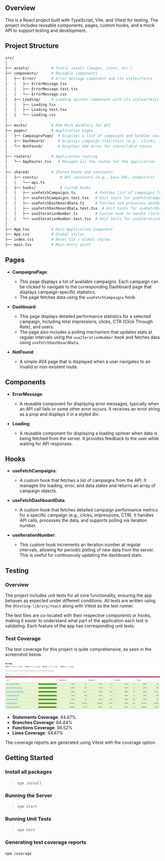 ## Overview

This is a React project built with TypeScript, Vite, and Vitest for testing. The project includes reusable components, pages, custom hooks, and a mock API to support testing and development.

## Project Structure

```bash
src/
│
├── assets/          # Static assets (images, icons, etc.)
├── components/      # Reusable components
│   ├── Error/       # Error message component and its styles/tests
│   │   ├── ErrorMessage.tsx
│   │   ├── ErrorMessage.test.tsx
│   │   └── ErrorMessage.css
│   ├── Loading/     # Loading spinner component with its styles/tests
│   │   ├── Loading.tsx
│   │   ├── Loading.test.tsx
│   │   └── Loading.css
│
├── mocks/           # MSW Mock Handlers for API
├── pages/           # Application pages
│   ├── CampaignsPage/  # Displays a list of campaigns and handles navigation to Dashboard
│   ├── Dashboard/      # Displays campaign statistics (e.g., clicks, impressions, CTR)
│   └── NotFound/       # Displays 404 error for unavailable routes
│
├── routers/         # Application routing
│   └── AppRouter.tsx   # Manages all the routes for the application
│
├── shared/          # Shared hooks and constants
│   ├── consts/          # API constants (e.g., base URL, endpoints)
│   │   └── api.ts
│   ├── hooks/           # Custom hooks
│   │   ├── useFetchCampaigns.ts         # Fetches list of campaigns from API
│   │   ├── useFetchCampaigns.test.tsx   # Unit tests for useFetchCampaigns hook
│   │   ├── useFetchDashboardData.ts     # Fetches and processes dashboard stats (impressions, clicks, etc.)
│   │   ├── useFetchDashboardData.test.tsx  # Unit tests for useFetchDashboardData hook
│   │   ├── useIterationNumber.ts        # Custom hook to handle iteration number for polling API
│   │   └── useIterationNumber.test.tsx  # Unit tests for useIterationNumber hook
│
├── App.tsx          # Main Application Component
├── App.css          # Global styles
├── index.css        # Reset CSS / Global styles
├── main.tsx         # Main entry point
```

## Pages

- **CampaignsPage**: 
  - This page displays a list of available campaigns. Each campaign can be clicked to navigate to the corresponding Dashboard page that displays campaign-specific statistics.
  - The page fetches data using the `useFetchCampaigns` hook.
  
- **Dashboard**: 
  - This page displays detailed performance statistics for a selected campaign, including total impressions, clicks, CTR (Click Through Rate), and users.
  - The page also includes a polling mechanism that updates stats at regular intervals using the `useIterationNumber` hook and fetches data using `useFetchDashboardData`.
  
- **NotFound**: 
  - A simple 404 page that is displayed when a user navigates to an invalid or non-existent route.

## Components

- **ErrorMessage**: 
  - A reusable component for displaying error messages, typically when an API call fails or some other error occurs. It receives an error string as a prop and displays it in a styled div.

- **Loading**: 
  - A reusable component for displaying a loading spinner when data is being fetched from the server. It provides feedback to the user while waiting for API responses.

## Hooks

- **useFetchCampaigns**:
  - A custom hook that fetches a list of campaigns from the API. It manages the loading, error, and data states and returns an array of campaign objects.

- **useFetchDashboardData**:
  - A custom hook that fetches detailed campaign performance metrics for a specific campaign (e.g., clicks, impressions, CTR). It handles API calls, processes the data, and supports polling via iteration number.

- **useIterationNumber**:
  - This custom hook increments an iteration number at regular intervals, allowing for periodic polling of new data from the server. This is useful for continuously updating the dashboard stats.

## Testing

### Overview

The project includes unit tests for all core functionality, ensuring the app behaves as expected under different conditions. All tests are written using the `@testing-library/react` along with Vitest as the test runner.

The test files are co-located with their respective components or hooks, making it easier to understand what part of the application each test is validating. Each feature of the app has corresponding unit tests.

### Test Coverage

The test coverage for this project is quite comprehensive, as seen in the screenshot below.

![Test Coverage Report](src/assets/coverage-report.png)

- **Statements Coverage**: 44.67%
- **Branches Coverage**: 84.44%
- **Functions Coverage**: 56.52%
- **Lines Coverage**: 44.67%

The coverage reports are generated using Vitest with the coverage option.

## Getting Started

### Install all packages
> `npm install`

### Running the Server 
> `npm start`

### Running Unit Tests
> `npm test`

### Generating test coverage reports
`npm coverage`
